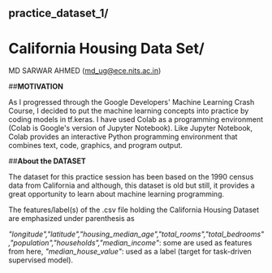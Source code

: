 ## **practice_dataset_1**/
# California Housing Data Set/
MD SARWAR AHMED (md_ug@ece.nits.ac.in)

  
  ##**MOTIVATION**
  
   As I progressed through the Google Developers' Machine Learning Crash Course, I decided to put the machine learning concepts into practice by coding models in tf.keras. I have used Colab as a programming environment (Colab is Google's version of Jupyter Notebook). Like Jupyter Notebook, Colab provides an interactive Python programming environment that combines text, code, graphics, and program output.
  
  
  ##**About the DATASET**
    
   The dataset for this practice session has been based on the 1990 census data from California and although, this dataset is old but still, it provides a great opportunity to learn about machine learning programming.
    
   The features/label(s) of the .csv file holding the California Housing Dataset are emphasized under parenthesis as 

_"longitude","latitude","housing_median_age","total_rooms","total_bedrooms","population","households","median_income"_: some are used as features from here,
_"median_house_value"_: used as a label (target for task-driven supervised model).

    
    
